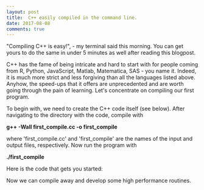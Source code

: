 ```yaml
---
layout: post
title:  C++ easily compiled in the command line.
date: 2017-08-08
comments: true
---
```


"Compiling C++ is easy!", - my terminal said this morning. You can get yours to do the same in under 5 minutes as well after reading this blogpost. 

C++ has the fame of being intricate and hard to start with for people coming from R, Python, JavaScript, Matlab, Matematica, SAS - you name it. Indeed, it is much more strict and less forgiving than all the languages listed above. Anyhow, the speed-ups that it offers are unprecedented and are worth going through the pain of learning. Let's concentrate on compiling our first program.

To begin with, we need to create the C++ code itself (see below). After navigating to the directory with the code, compile with

<b>g++ -Wall first_compile.cc -o first_compile</b>

where 'first_compile.cc' and 'first_compile' are the names of the input and output files, respectively. Now run the program with

<b>./first_compile</b>

Here is the code that gets you started:
<script src="https://gist.github.com/elizavetasemenova/6b89a0a9ccc9337dbbd4faf4a83114af.js"></script>

Now we can compile away and develop some high performance routines.

